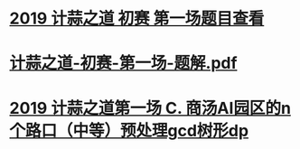 # [2019 计蒜之道 初赛 第一场题目查看](https://www.jisuanke.com/contest/2346)
# [计蒜之道-初赛-第一场-题解.pdf](http://logiko.top/wp-content/uploads/2019/05/2019-计蒜之道-初赛-第一场-题解.pdf)
# [2019 计蒜之道第一场 C. 商汤AI园区的n个路口（中等）预处理gcd树形dp](https://blog.csdn.net/ccsu_cat/article/details/90551882)

